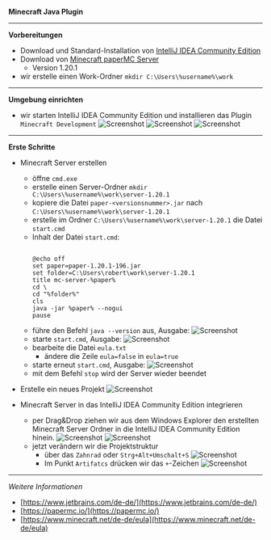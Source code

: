 **Minecraft Java Plugin**

---

**Vorbereitungen**

- Download und Standard-Installation von [IntelliJ IDEA Community Edition](https://www.jetbrains.com/de-de/idea/download/)
- Download von [Minecraft paperMC Server](https://papermc.io/downloads/all)
  - Version 1.20.1
- wir erstelle einen Work-Ordner `mkdir C:\Users\%username%\work`

---

**Umgebung einrichten**

- wir starten IntelliJ IDEA Community Edition und installieren das Plugin `Minecraft Development`
  ![Screenshot](https://github.com/dr-woitschek/minecraft/blob/main/JavaEdition/Plugins/work/Bilder/IntelliJ_IDEA_01.jpg)
  ![Screenshot](https://github.com/dr-woitschek/minecraft/blob/main/JavaEdition/Plugins/work/Bilder/IntelliJ_IDEA_02.jpg)
  ![Screenshot](https://github.com/dr-woitschek/minecraft/blob/main/JavaEdition/Plugins/work/Bilder/IntelliJ_IDEA_03.jpg)

---

**Erste Schritte**

- Minecraft Server erstellen
  - öffne `cmd.exe`
  - erstelle einen Server-Ordner `mkdir C:\Users\%username%\work\server-1.20.1`
  - kopiere die Datei `paper-<versionsnummer>.jar` nach `C:\Users\%username%\work\server-1.20.1`
  - erstelle im Ordner `C:\Users\%username%\work\server-1.20.1` die Datei `start.cmd`
  - Inhalt der Datei `start.cmd`:
    ```
    
    @echo off
    set paper=paper-1.20.1-196.jar
    set folder=C:\Users\robert\work\server-1.20.1
    title mc-server-%paper%
    cd \
    cd "%folder%"
    cls
    java -jar %paper% --nogui
    pause
    
    ```
  - führe den Befehl `java --version` aus, Ausgabe:
    ![Screenshot](https://github.com/dr-woitschek/minecraft/blob/main/JavaEdition/Plugins/work/Bilder/cmd_java_version.jpg)
  - starte `start.cmd`, Ausgabe:
    ![Screenshot](https://github.com/dr-woitschek/minecraft/blob/main/JavaEdition/Plugins/work/Bilder/ausgabe_start_cmd1.jpg)
  - bearbeite die Datei `eula.txt`
    - ändere die Zeile `eula=false` in `eula=true`
  - starte erneut `start.cmd`, Ausgabe:
    ![Screenshot](https://github.com/dr-woitschek/minecraft/blob/main/JavaEdition/Plugins/work/Bilder/ausgabe_start_cmd2.jpg)
  - mit dem Befehl `stop` wird der Server wieder beendet

- Erstelle ein neues Projekt
  ![Screenshot](https://github.com/dr-woitschek/minecraft/blob/main/JavaEdition/Plugins/work/Bilder/IntelliJ_IDEA_04.jpg)

- Minecraft Server in das IntelliJ IDEA Community Edition integrieren
  - per Drag&Drop ziehen wir aus dem Windows Explorer den erstellten Minecraft Server Ordner in die IntelliJ IDEA Community Edition hinein.
    ![Screenshot](https://github.com/dr-woitschek/minecraft/blob/main/JavaEdition/Plugins/work/Bilder/IntelliJ_IDEA_05.jpg)
    ![Screenshot](https://github.com/dr-woitschek/minecraft/blob/main/JavaEdition/Plugins/work/Bilder/IntelliJ_IDEA_06.jpg)
  - jetzt verändern wir die Projektstruktur
    - über das `Zahnrad` oder `Strg+Alt+Umschalt+S`
	  ![Screenshot](https://github.com/dr-woitschek/minecraft/blob/main/JavaEdition/Plugins/work/Bilder/IntelliJ_IDEA_07.jpg)
    - Im Punkt `Artifatcs` drücken wir das `+`-Zeichen
	  ![Screenshot](https://github.com/dr-woitschek/minecraft/blob/main/JavaEdition/Plugins/work/Bilder/IntelliJ_IDEA_08.jpg)





---

_Weitere Informationen_
- [https://www.jetbrains.com/de-de/](https://www.jetbrains.com/de-de/)
- [https://papermc.io/](https://papermc.io/)
- [https://www.minecraft.net/de-de/eula](https://www.minecraft.net/de-de/eula)

